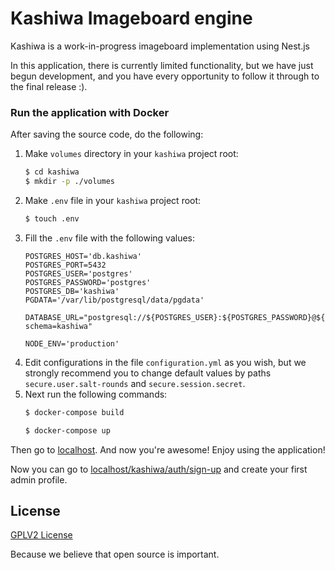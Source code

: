 # Kashiwa Imageboard engine

Kashiwa is a work-in-progress imageboard implementation using Nest.js

In this application, there is currently limited functionality,
but we have just begun development, and you have every opportunity to
follow it through to the final release :).

### Run the application with Docker

After saving the source code, do the following:
1. Make `volumes` directory in your `kashiwa` project root:
    ```sh
   $ cd kashiwa
   $ mkdir -p ./volumes
   ```
2. Make `.env` file in your `kashiwa` project root:
    ```sh
    $ touch .env
   ```
3. Fill the `.env` file with the following values:
    ```
    POSTGRES_HOST='db.kashiwa'
    POSTGRES_PORT=5432
    POSTGRES_USER='postgres'
    POSTGRES_PASSWORD='postgres'
    POSTGRES_DB='kashiwa'
    PGDATA='/var/lib/postgresql/data/pgdata'

    DATABASE_URL="postgresql://${POSTGRES_USER}:${POSTGRES_PASSWORD}@${POSTGRES_HOST}:${POSTGRES_PORT}/${POSTGRES_DB}?schema=kashiwa"

    NODE_ENV='production' 
    ```
4. Edit configurations in the file `configuration.yml` as you wish,
   but we strongly recommend you to change default values by paths `secure.user.salt-rounds` and `secure.session.secret`.
5. Next run the following commands:
    ```sh
    $ docker-compose build

    $ docker-compose up
    ```
Then go to [localhost](http://localhost).
And now you're awesome! Enjoy using the application!

Now you can go to [localhost/kashiwa/auth/sign-up](http://localhost/kashiwa/auth/sign-up) and create your first admin profile.

## License
<a href="https://github.com/d-indifference/kashiwa/blob/master/LICENSE">GPLV2 License</a>

Because we believe that open source is important.
